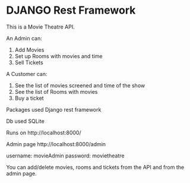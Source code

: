 # DJANGO Rest Framework

This is a Movie Theatre API.

An Admin can: 
1) Add Movies
2) Set up Rooms with movies and time
3) Sell Tickets

A Customer can:
1) See the list of movies screened and time of the show
2) See the list of Rooms with movies
3) Buy a ticket

Packages used Django rest framework

Db used SQLite

Runs on http://localhost:8000/

Admin page http://localhost:8000/admin

username: movieAdmin
password: movietheatre

You can add/delete movies, rooms and tickets from the API and from the admin page.



